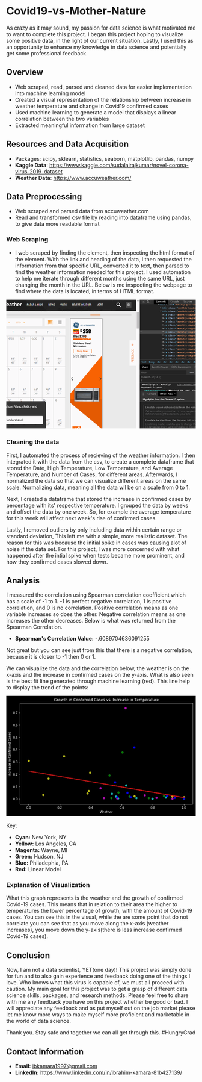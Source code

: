 # Covid19-vs-Mother-Nature
As crazy as it may sound, my passion for data science is what motivated me to want to complete this project. I began this project hoping to visualize some positive data, in the light of our current situation. Lastly, I used this as an opportunity to enhance my knowledge in data science and potentially get some professional feedback.
## Overview
- Web scraped, read, parsed and cleaned data for easier implementation into machine learning model
- Created a visual representation of the relationship between increase in weather temperature and change in Covid19 confirmed cases
- Used machine learning to generate a model that displays a linear correlation between the two variables
- Extracted meaningful information from large dataset
## Resources and Data Acquisition
- Packages: scipy, sklearn, statistics, seaborn, matplotlib, pandas, numpy
- **Kaggle Data**: https://www.kaggle.com/sudalairajkumar/novel-corona-virus-2019-dataset
- **Weather Data**: https://www.accuweather.com/

## Data Preprocessing
- Web scraped and parsed data from accuweather.com 
- Read and transformed csv file by reading into dataframe using pandas, to give data more readable format
### Web Scraping
- I web scraped by finding the element, then inspecting the html format of the element. With the link and heading of the data, I then requested the information from that specific URL, converted it to text, then parsed to find the weather information needed for this project. I used automation to help me iterate through different months using the same URL, just changing the month in the URL. Below is me inspecting the webpage to find where the data is located, in terms of HTML format.

![web scraping](https://github.com/ibkamara0/Covid19-vs-Mother-Nature/blob/master/web%20scraping.gif)

### Cleaning the data
First, I automated the process of recieving of the weather information. I then integrated it with the data from the csv, to create a complete dataframe that stored the Date, High Temperature, Low Temperature, and Average Temperature, and Number of Cases, for different areas. Afterwards, I normalized the data so that we can visualize different areas on the same scale. Normalizing data, meaning all the data wil be on a scale from 0 to 1.

Next, I created a dataframe that stored the increase in confirmed cases by percentage with its' respective temperature. I grouped the data by weeks and offset the data by one week. So, for example the average temperature for this week will affect next week's rise of confirmed cases.

Lastly, I removed outliers by only including data within certain range or standard deviation, This left me with a simple, more realistic dataset. The reason for this was because the initial spike in cases was causing alot of noise if the data set. For this project, I was more concerned with what happened after the intial spike when tests became more prominent, and how they confirmed cases slowed down.

## Analysis
I measured the correlation using Spearman correlation coefficient which has a scale of -1 to 1. -1 is perfect negative correlation, 1 is positive correlation, and 0 is no correlation. Positive correlation means as one variable increases so does the other. Negative correlation means as one increases the other decreases. Below is what was returned from the Spearman Correlation.

- **Spearman's Correlation Value:** -.6089704636091255

Not great but you can see just from this that there is a negative correlation, because it is closer to -1 then 0 or 1.

We can visualize the data and the correlation below, the weather is on the x-axis and the increase in confirmed cases on the y-axis. What is also seen is the best fit line generated through machine learning (red). This line help to display the trend of the points:

![Visualization of Data](https://github.com/ibkamara0/Covid19-vs-Mother-Nature/blob/master/Data%20Visualization.jpg)

Key:
- **Cyan:** New York, NY
- **Yellow:** Los Angeles, CA
- **Magenta:** Wayne, MI
- **Green:** Hudson, NJ
- **Blue:** Philadephia, PA
- **Red:** Linear Model

### Explanation of Visualization

What this graph represents is the weather and the growth of confirmed Covid-19 cases. This means that in relation to their area the higher to temperatures the lower percentage of growth, with the amount of Covid-19 cases. You can see this in the visual, while the are some point that do not correlate you can see that as you move along the x-axis (weather increases), you move down the y-axis(there is less increase confirmed Covid-19 cases).


## Conclusion
Now, I am not a data scientist, YET(one day)! This project was simply done for fun and to also gain experience and feedback doing one of the things I love. Who knows what this virus is capable of, we must all proceed with caution. My main goal for this project was to get a grasp of different data science skills, packages, and research methods. Please feel free to share with me any feedback you have on this project whether be good or bad. I will appreciate any feedback and as put myself out on the job market please let me know more ways to make myself more proficient and marketable in the world of data science.

Thank you. Stay safe and together we can all get through this. #HungryGrad

## Contact Information

- **Email:** ibkamara1997@gmail.com
- **LinkedIn:** https://www.linkedin.com/in/ibrahim-kamara-81b427139/
